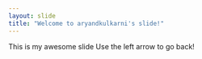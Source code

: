 ```yaml
---
layout: slide
title: "Welcome to aryandkulkarni's slide!"
---
```

This is my awesome slide
Use the left arrow to go back!
